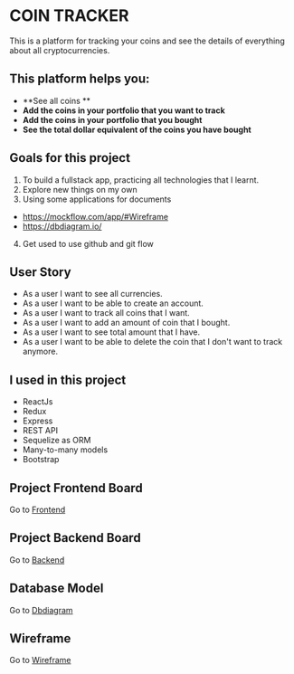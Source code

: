 # COIN TRACKER

This is a platform for tracking your coins and see the details of everything about all cryptocurrencies.

## This platform helps you:

- **See all coins **
- **Add the coins in your portfolio that you want to track**
- **Add the coins in your portfolio that you bought**
- **See the total dollar equivalent of the coins you have bought**


## Goals for this project

1. To build a fullstack app, practicing all technologies that I learnt.
2. Explore new things on my own
3. Using some applications for documents 
  - https://mockflow.com/app/#Wireframe
  - https://dbdiagram.io/
4. Get used to use github and git flow


## User Story

- As a user I want to see all currencies.
- As a user I want to be able to create an account.
- As a user I want to track all coins that I want.
- As a user I want to add an amount of coin that I bought.
- As a user I want to see total amount that I have.
- As a user I want to be able to delete the coin that I don't want to track anymore.

## I used in this project

- ReactJs
- Redux
- Express
- REST API
- Sequelize as ORM
- Many-to-many models 
- Bootstrap

## Project Frontend Board

Go to [Frontend](https://github.com/gozdegozde/coinTrackerFrontend)

## Project Backend Board

Go to [Backend](https://github.com/gozdegozde/coinTrackerBackend/)

## Database Model

Go to [Dbdiagram](https://dbdiagram.io/d/606b1466ecb54e10c33ebb34)

## Wireframe

Go to  [Wireframe](https://wireframepro.mockflow.com/view/M0068e0c20b41393d50806de1cc1952121617354841557#/page/c66616cae69d4525bc318daa632fd2a2)


